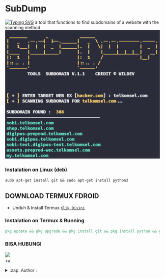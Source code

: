 # SubDump
[![Typing SVG](https://readme-typing-svg.demolab.com?font=Fira+Code&pause=1000&random=false&width=435&lines=SCANING-DOMAIN)](https://git.io/typing-svg)
a tool that functions to find subdomains of a website with the scanning method
<img src="https://github.com/WilDev26/Scaning-domain/blob/main/asset/Sub-dump.png"/>
### Instalation on Linux (deb)
```makefile
sudo apt-get install git && sudo apt-get install python3
```
## DOWNLOAD TERMUX FDROID
* Unduh & Install Termux [`Klik Disini`](https://f-droid.org/repo/com.termux_118.apk)
### Instalation on Termux & Running
```makefile
pkg update && pkg upgrade && pkg install git && pkg install python && git clone https://github.com/WilDev26/Scaning-domain && cd Scaning-domain && pip3 install -r requirements.txt && python3 SubDump
```
### BISA HUBUNGI
<a href="https://t.me/Willly21" target=”_blank”><img src="https://img.shields.io/static/v1?style=for-the-badge&logo=Telegram&label=Telegram&message=Click%20Here&color=blue"></a><br><a
<details>
<summary>:zap: Author :</summary>
- <strong><a href="https://github.com/WilDev26">WILDEV</a></strong>

